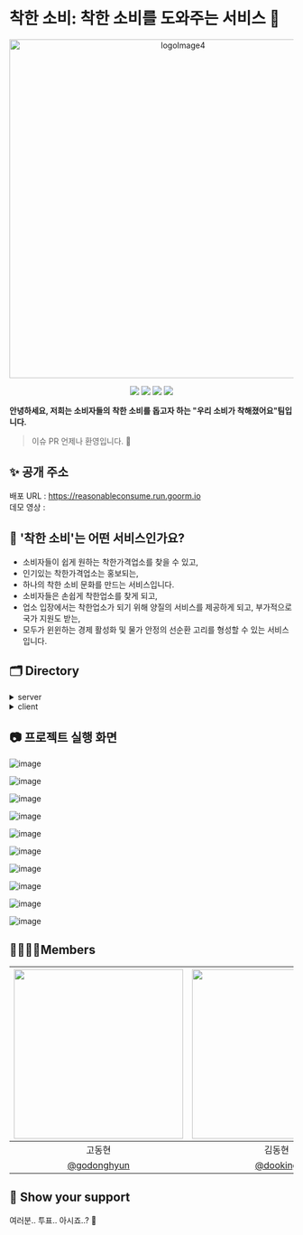 # 착한 소비: 착한 소비를 도와주는 서비스 💸

<p align="center"><img width="600" alt="logoImage4" src="https://user-images.githubusercontent.com/82928126/118183574-39461680-b475-11eb-8d06-5861e0e83c5e.png"></p>

<p align="center">
  <img src="https://img.shields.io/badge/javascript-ES6+-yellow?logo=javascript" />
  <img src="https://img.shields.io/badge/react-17.0.1-9cf?logo=react" />
  <img src="https://img.shields.io/badge/node.js-v12.19.0-green?logo=node.js" />
  <img src="https://img.shields.io/badge/Express-v4.16.1-9cf?logo=express" />
</p>
<span style="font-weight:600">안녕하세요, 저희는 소비자들의 착한 소비를 돕고자 하는
"우리 소비가 착해졌어요"팀입니다.</span>
</p> 

> 이슈 PR 언제나 환영입니다. 🙌

## ✨ 공개 주소

배포 URL : https://reasonableconsume.run.goorm.io<br>
데모 영상 : 

## 💸 '착한 소비'는 어떤 서비스인가요?
- 소비자들이 쉽게 원하는 착한가격업소를 찾을 수 있고,
- 인기있는 착한가격업소는 홍보되는,
- 하나의 착한 소비 문화를 만드는 서비스입니다.
- 소비자들은 손쉽게 착한업소를 찾게 되고,
- 업소 입장에서는 착한업소가 되기 위해 양질의 서비스를 제공하게 되고, 부가적으로 국가 지원도 받는,
- 모두가 윈윈하는 경제 활성화 및 물가 안정의 선순환 고리를 형성할 수 있는 서비스입니다.

## 🗂 Directory

<details>
<summary>server</summary>
  <div markdown="1">
    
```
🗃 Project Folder  
📁server  
├── app  
├── 📁bin  
│   └── www 
├── 📁stylesheets
├── 📁utils
│   ├── 📁auth
│   ├── 📁comment
│   ├── 📁issue 
│   ├── 📁label 
│   ├── 📁milestone
│   ├── 📁upload 
│   └── 📁user
└── 📁routes
	├── 📁priceRouter
	├── 📁storeRouter
	├── 📁userRouter
    └── index
```

  </div>
</details>

<details>
<summary>client</summary>
  <div markdown="1">
    
  ```
  📁client  
  ├── 📁public
  │   └── 📁images
  │   └── index.html
  └── 📁src
      ├── App
      ├── 📁api
      ├── 📁components  
      ├── 📁constants
      └── 📁pages
  ```
  
  </div>
</details>

## 📷 프로젝트 실행 화면
![image](https://user-images.githubusercontent.com/82928126/118184013-c6896b00-b475-11eb-8dea-5ce5a0465f59.png)

![image](https://user-images.githubusercontent.com/82928126/118185310-5a0f6b80-b477-11eb-8d7a-c442480e3712.png)


![image](https://user-images.githubusercontent.com/82928126/118185454-83c89280-b477-11eb-8e98-71de194d2147.png)

![image](https://user-images.githubusercontent.com/82928126/118185563-a65aab80-b477-11eb-8c98-7ccd0917096a.png)

![image](https://user-images.githubusercontent.com/82928126/118184255-1700c880-b476-11eb-8b90-44caf187d8a0.png)

![image](https://user-images.githubusercontent.com/82928126/118184602-81196d80-b476-11eb-8e73-270d39699ad9.png)

![image](https://user-images.githubusercontent.com/82928126/118184738-ab6b2b00-b476-11eb-873f-7bbaa0f2a496.png)

![image](https://user-images.githubusercontent.com/82928126/118184840-cd64ad80-b476-11eb-9b92-7b04cfc5a393.png)

![image](https://user-images.githubusercontent.com/82928126/118185157-2b919080-b477-11eb-8bcb-0bf3ab3e05cd.png)

![image](https://user-images.githubusercontent.com/82928126/118184935-ed946c80-b476-11eb-8438-93c3b29503e0.png)

## 👩‍👩‍👧‍👦Members
|<img src="https://avatars.githubusercontent.com/u/31193997?v=4" width=300/>|<img src="https://avatars.githubusercontent.com/u/60457112?v=4" width=300/>|<img src="https://avatars.githubusercontent.com/u/70363646?v=4" width=300/>|<img src="https://avatars.githubusercontent.com/u/82928126?v=4" width=300/>|<img src="https://avatars.githubusercontent.com/u/14193000?v=4" width=300/>|<img src="https://avatars.githubusercontent.com/u/43122459?v=4" width=300/>|
|:-:|:-:|:-:|:-:|:-:|:-:|
|고동현|김동현|김장영|성인규|이중훈|허승우|
| [@godonghyun](https://github.com/godonghyun) | [@dooking](https://github.com/dooking) | [@longshiine](https://github.com/longshiine) | [@cakenbake](https://github.com/cakenbake) | [@doublehoon](https://github.com/doublehoon) | [@1214sw](https://github.com/1214sw)

## 🌟 Show your support

여러분.. 투표.. 아시죠..? 💖